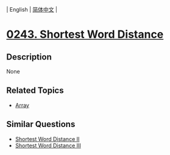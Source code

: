 
| English | [简体中文](README.md) |
# [0243. Shortest Word Distance](https://leetcode-cn.com/problems/shortest-word-distance/)
## Description
None
## Related Topics
- [Array](https://leetcode-cn.com/tag/array)
## Similar Questions
- [Shortest Word Distance II](../shortest-word-distance-ii/README_EN.md)
- [Shortest Word Distance III](../shortest-word-distance-iii/README_EN.md)
